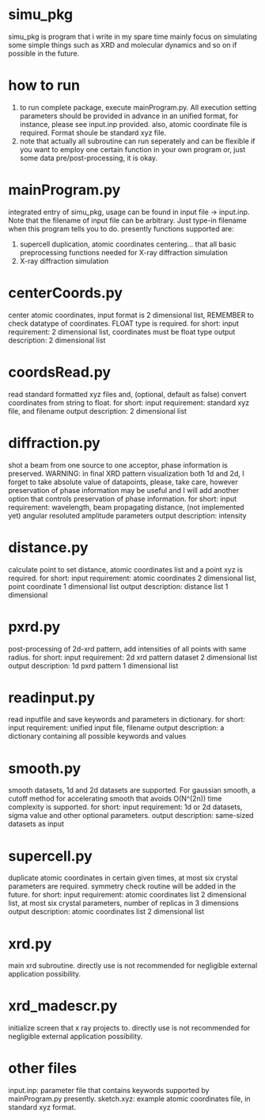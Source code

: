 # simu_pkg
simu_pkg is program that i write in my spare time mainly focus on simulating some simple things such as XRD and molecular dynamics and so on if possible in the future.

# how to run
1. to run complete package, execute mainProgram.py. All execution setting parameters should be provided in advance in an unified format, for instance, please see input.inp provided.
also, atomic coordinate file is required. Format shoule be standard xyz file.
2. note that actually all subroutine can run seperately and can be flexible if you want to employ one certain function in your own program or, just some data pre/post-processing, it is okay.

# mainProgram.py
integrated entry of simu_pkg, usage can be found in input file -> input.inp. Note that the filename of input file can be arbitrary. Just type-in filename when this program tells you to do.
presently functions supported are:
1. supercell duplication, atomic coordinates centering... that all basic preprocessing functions needed for X-ray diffraction simulation
2. X-ray diffraction simulation

# centerCoords.py
center atomic coordinates, input format is 2 dimensional list, REMEMBER to check datatype of coordinates. FLOAT type is required.
for short:
input requirement: 2 dimensional list, coordinates must be float type
output description: 2 dimensional list

# coordsRead.py
read standard formatted xyz files and, (optional, default as false) convert coordinates from string to float.
for short:
input requirement: standard xyz file, and filename
output description: 2 dimensional list

# diffraction.py
shot a beam from one source to one acceptor, phase information is preserved.
WARNING: in final XRD pattern visualization both 1d and 2d, I forget to take absolute value of datapoints, please, take care, however preservation of phase information may be useful and I will add another option that controls preservation of phase information.
for short:
input requirement: wavelength, beam propagating distance, (not implemented yet) angular resoluted amplitude parameters
output description: intensity

# distance.py
calculate point to set distance, atomic coordinates list and a point xyz is required.
for short:
input requirement: atomic coordinates 2 dimensional list, point coordinate 1 dimensional list
output description: distance list 1 dimensional

# pxrd.py
post-processing of 2d-xrd pattern, add intensities of all points with same radius.
for short:
input requirement: 2d xrd pattern dataset 2 dimensional list
output description: 1d pxrd pattern 1 dimensional list

# readinput.py
read inputfile and save keywords and parameters in dictionary.
for short:
input requirement: unified input file, filename
output description: a dictionary containing all possible keywords and values

# smooth.py
smooth datasets, 1d and 2d datasets are supported. For gaussian smooth, a cutoff method for accelerating smooth that avoids O(N^(2n)) time complexity is supported.
for short:
input requirement: 1d or 2d datasets, sigma value and other optional parameters.
output description: same-sized datasets as input

# supercell.py
duplicate atomic coordinates in certain given times, at most six crystal parameters are required. symmetry check routine will be added in the future.
for short:
input requirement: atomic coordinates list 2 dimensional list, at most six crystal parameters, number of replicas in 3 dimensions
output description: atomic coordinates list 2 dimensional list

# xrd.py
main xrd subroutine. directly use is not recommended for negligible external application possibility.

# xrd_madescr.py
initialize screen that x ray projects to. directly use is not recommended for negligible external application possibility.

# other files
input.inp: parameter file that contains keywords supported by mainProgram.py presently.
sketch.xyz: example atomic coordinates file, in standard xyz format.

